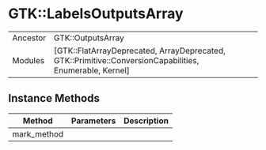 # GTK::LabelsOutputsArray
|  |  |  |
| --- | --- | --- |
| Ancestor | GTK::OutputsArray |
| Modules | [GTK::FlatArrayDeprecated, ArrayDeprecated, GTK::Primitive::ConversionCapabilities, Enumerable, Kernel] |


## Instance Methods

| Method | Parameters | Description |
| --- | --- | --- |
| mark_method |  |  |

